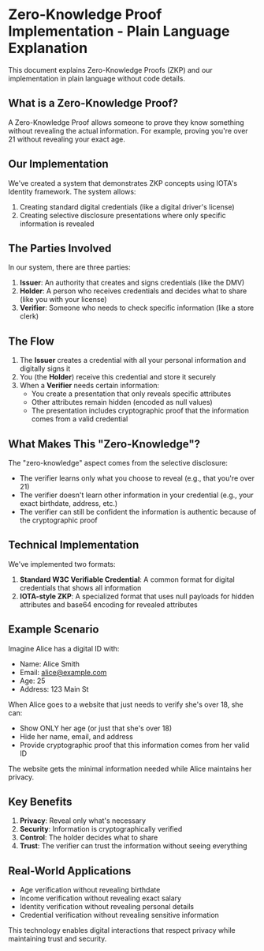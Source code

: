 # Zero-Knowledge Proof Implementation - Plain Language Explanation

This document explains Zero-Knowledge Proofs (ZKP) and our implementation in plain language without code details.

## What is a Zero-Knowledge Proof?

A Zero-Knowledge Proof allows someone to prove they know something without revealing the actual information. For example, proving you're over 21 without revealing your exact age.

## Our Implementation

We've created a system that demonstrates ZKP concepts using IOTA's Identity framework. The system allows:

1. Creating standard digital credentials (like a digital driver's license)
2. Creating selective disclosure presentations where only specific information is revealed

## The Parties Involved

In our system, there are three parties:

1. **Issuer**: An authority that creates and signs credentials (like the DMV)
2. **Holder**: A person who receives credentials and decides what to share (like you with your license)
3. **Verifier**: Someone who needs to check specific information (like a store clerk)

## The Flow

1. The **Issuer** creates a credential with all your personal information and digitally signs it
2. You (the **Holder**) receive this credential and store it securely
3. When a **Verifier** needs certain information:
    - You create a presentation that only reveals specific attributes
    - Other attributes remain hidden (encoded as null values)
    - The presentation includes cryptographic proof that the information comes from a valid credential

## What Makes This "Zero-Knowledge"?

The "zero-knowledge" aspect comes from the selective disclosure:

-   The verifier learns only what you choose to reveal (e.g., that you're over 21)
-   The verifier doesn't learn other information in your credential (e.g., your exact birthdate, address, etc.)
-   The verifier can still be confident the information is authentic because of the cryptographic proof

## Technical Implementation

We've implemented two formats:

1. **Standard W3C Verifiable Credential**: A common format for digital credentials that shows all information
2. **IOTA-style ZKP**: A specialized format that uses null payloads for hidden attributes and base64 encoding for revealed attributes

## Example Scenario

Imagine Alice has a digital ID with:

-   Name: Alice Smith
-   Email: alice@example.com
-   Age: 25
-   Address: 123 Main St

When Alice goes to a website that just needs to verify she's over 18, she can:

-   Show ONLY her age (or just that she's over 18)
-   Hide her name, email, and address
-   Provide cryptographic proof that this information comes from her valid ID

The website gets the minimal information needed while Alice maintains her privacy.

## Key Benefits

1. **Privacy**: Reveal only what's necessary
2. **Security**: Information is cryptographically verified
3. **Control**: The holder decides what to share
4. **Trust**: The verifier can trust the information without seeing everything

## Real-World Applications

-   Age verification without revealing birthdate
-   Income verification without revealing exact salary
-   Identity verification without revealing personal details
-   Credential verification without revealing sensitive information

This technology enables digital interactions that respect privacy while maintaining trust and security.
